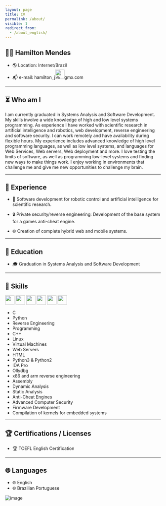 ```yaml
---
layout: page
title: CV
permalink: /about/
visible: 1
redirect_from:
  - /about_english/
---
```



## <span class="icon_color"> 👨‍💻 </span> Hamilton Mendes 
* <span class="icon_color">🌎</span> Location: Internet/Brazil
* <span class="icon_color">📬</span> e-mail: hamilton_j<img alt="@" height="30" src="https://cdn.iconscout.com/icon/free/png-64/at-sign-loctaion-symbol-a-mail-44406.png">gmx.com

---

## <span class="icon_color">⏳</span> Who am I
I am currently graduated in Systems Analysis and Software Development.
My skills involve a wide knowledge of high and low level systems programming.
As experience I have worked with scientific research in artificial intelligence and robotics, web development, reverse engineering and software security.
I can work remotely and have availability during flexible hours. My experience includes advanced knowledge of high level programming languages, as well as low level systems, and languages ​​for Web Services, Web servers, Web deployment and more.
I love testing the limits of software, as well as programming low-level systems and finding new ways to make things work.
I enjoy working in environments that challenge me and give me new opportunities to challenge my brain.

---

## <span class="icon_color">💼</span> Experience

* <span class="icon_color">🔬</span> Software development for robotic control and artificial intelligence for scientific research.

* <span class="icon_color">🔒</span> Private security/reverse engineering: Development of the base system for a games anti-cheat engine.

* <span class="icon_color">🌐</span> Creation of complete hybrid web and mobile systems.

---

## <span class="icon_color">🏫</span> Education

* <span class="icon_color">🎓</span> Graduation in Systems Analysis and Software Development

---

## <span class="icon_color">🔧</span> Skills
<img height="30" src="https://cdn.iconscout.com/icon/free/png-512/c-programming-569564.png">
<img height="30" src="https://cdn.iconscout.com/icon/free/png-512/docker-226091.png">
<img height="30" src="https://cdn.iconscout.com/icon/free/png-256/github-170-1175028.png">
<img height="30" src="https://cdn.iconscout.com/icon/free/png-64/python-2752092-2284909.png">
<img height="30" src="https://cdn.iconscout.com/icon/free/png-64/javascript-2038874-1720087.png">
<img height="30" src="https://cdn.iconscout.com/icon/free/png-64/mongodb-4-1175139.png">

* C
* Python
* Reverse Engineering
* Programming
* C++
* Linux
* Virtual Machines
* Web Servers
* HTML
* Python3 & Python2
* IDA Pro
* Ollydbg
* x86 and arm reverse engineering
* Assembly
* Dynamic Analysis
* Static Analysis
* Anti-Cheat Engines
* Advanced Computer Security
* Firmware Development
* Compilation of kernels for embedded systems

---

## <span class="icon_color">🏆</span> Certifications / Licenses
* <span class="icon_color">🏆</span> TOEFL English Certification

---

## <span class="icon_color">🌐</span> Languages
* <span class="icon_color">🌐</span> English
* <span class="icon_color">🌐</span> Brazilian Portuguese


![image](https://user-images.githubusercontent.com/77713063/131860070-3a8aae57-515c-43e7-9d26-e7c0c2d1058c.png)



